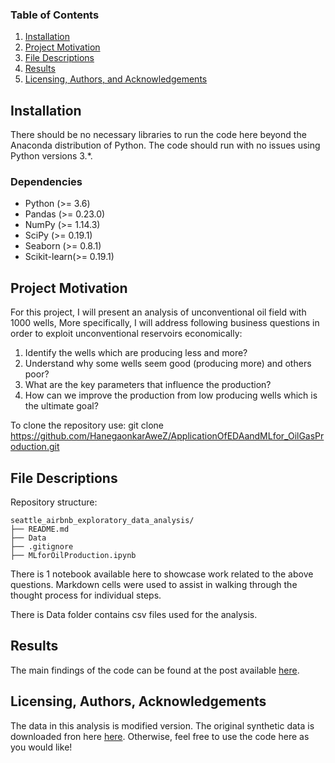
### Table of Contents

1. [Installation](#installation)
2. [Project Motivation](#motivation)
3. [File Descriptions](#files)
4. [Results](#results)
5. [Licensing, Authors, and Acknowledgements](#licensing)

## Installation <a name="installation"></a>

There should be no necessary libraries to run the code here beyond the Anaconda distribution of Python.  The code should run with no issues using Python versions 3.*.

### Dependencies

- Python (>= 3.6)
- Pandas (>= 0.23.0)
- NumPy (>= 1.14.3)
- SciPy (>= 0.19.1)
- Seaborn (>= 0.8.1)
- Scikit-learn(>= 0.19.1)

## Project Motivation<a name="motivation"></a>

For this project,  I will present an analysis of unconventional oil field with 1000 wells, More specifically, I will address following business questions in order to exploit unconventional reservoirs economically:

1. Identify the wells which are producing less and more?
2. Understand why some wells seem good (producing more) and others poor?
3. What are the key parameters that influence the production?
4. How can we improve the production from low producing wells which is the ultimate goal?

To clone the repository use: git clone https://github.com/HanegaonkarAweZ/ApplicationOfEDAandMLfor_OilGasProduction.git


## File Descriptions <a name="files"></a>
Repository structure:

    seattle_airbnb_exploratory_data_analysis/
    ├── README.md
    ├── Data
    ├── .gitignore
    ├── MLforOilProduction.ipynb
There is 1 notebook available here to showcase work related to the above questions. Markdown cells were used to assist in walking through the thought process for individual steps.  

There is Data folder contains csv files used for the analysis.

## Results<a name="results"></a>

The main findings of the code can be found at the post available [here](https://medium.com/@awez.hanegaonkar/application-of-exploratory-data-analysis-and-ml-for-production-of-oil-and-gas-677d9d58e2e9).

## Licensing, Authors, Acknowledgements<a name="licensing"></a>

The data in this analysis is modified version. The original synthetic data is downloaded fron here  [here](https://github.com/GeostatsGuy/GeoDataSets).  Otherwise, feel free to use the code here as you would like! 
